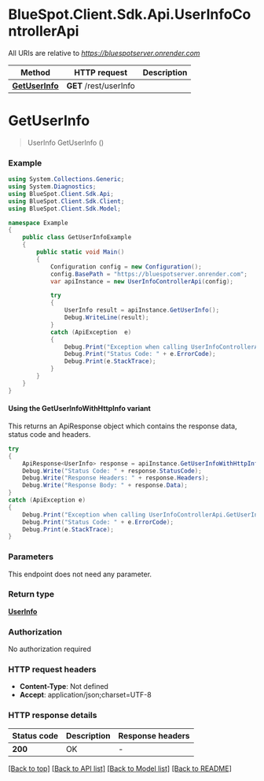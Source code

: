 # BlueSpot.Client.Sdk.Api.UserInfoControllerApi

All URIs are relative to *https://bluespotserver.onrender.com*

| Method | HTTP request | Description |
|--------|--------------|-------------|
| [**GetUserInfo**](UserInfoControllerApi.md#getuserinfo) | **GET** /rest/userInfo |  |

<a id="getuserinfo"></a>
# **GetUserInfo**
> UserInfo GetUserInfo ()



### Example
```csharp
using System.Collections.Generic;
using System.Diagnostics;
using BlueSpot.Client.Sdk.Api;
using BlueSpot.Client.Sdk.Client;
using BlueSpot.Client.Sdk.Model;

namespace Example
{
    public class GetUserInfoExample
    {
        public static void Main()
        {
            Configuration config = new Configuration();
            config.BasePath = "https://bluespotserver.onrender.com";
            var apiInstance = new UserInfoControllerApi(config);

            try
            {
                UserInfo result = apiInstance.GetUserInfo();
                Debug.WriteLine(result);
            }
            catch (ApiException  e)
            {
                Debug.Print("Exception when calling UserInfoControllerApi.GetUserInfo: " + e.Message);
                Debug.Print("Status Code: " + e.ErrorCode);
                Debug.Print(e.StackTrace);
            }
        }
    }
}
```

#### Using the GetUserInfoWithHttpInfo variant
This returns an ApiResponse object which contains the response data, status code and headers.

```csharp
try
{
    ApiResponse<UserInfo> response = apiInstance.GetUserInfoWithHttpInfo();
    Debug.Write("Status Code: " + response.StatusCode);
    Debug.Write("Response Headers: " + response.Headers);
    Debug.Write("Response Body: " + response.Data);
}
catch (ApiException e)
{
    Debug.Print("Exception when calling UserInfoControllerApi.GetUserInfoWithHttpInfo: " + e.Message);
    Debug.Print("Status Code: " + e.ErrorCode);
    Debug.Print(e.StackTrace);
}
```

### Parameters
This endpoint does not need any parameter.
### Return type

[**UserInfo**](UserInfo.md)

### Authorization

No authorization required

### HTTP request headers

 - **Content-Type**: Not defined
 - **Accept**: application/json;charset=UTF-8


### HTTP response details
| Status code | Description | Response headers |
|-------------|-------------|------------------|
| **200** | OK |  -  |

[[Back to top]](#) [[Back to API list]](../README.md#documentation-for-api-endpoints) [[Back to Model list]](../README.md#documentation-for-models) [[Back to README]](../README.md)

